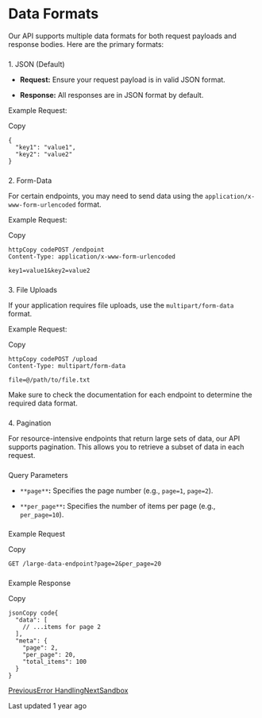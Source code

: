 # Data Formats

Our API supports multiple data formats for both request payloads and response bodies. Here are the primary formats:

### 

[](#id-1.-json-default)

1\. JSON (Default)

*   **Request:** Ensure your request payload is in valid JSON format.
    
*   **Response:** All responses are in JSON format by default.
    

Example Request:

Copy

```
{
  "key1": "value1",
  "key2": "value2"
}
```

### 

[](#id-2.-form-data)

2\. Form-Data

For certain endpoints, you may need to send data using the `application/x-www-form-urlencoded` format.

Example Request:

Copy

```
httpCopy codePOST /endpoint
Content-Type: application/x-www-form-urlencoded

key1=value1&key2=value2
```

### 

[](#id-3.-file-uploads)

3\. File Uploads

If your application requires file uploads, use the `multipart/form-data` format.

Example Request:

Copy

```
httpCopy codePOST /upload
Content-Type: multipart/form-data

file=@/path/to/file.txt
```

Make sure to check the documentation for each endpoint to determine the required data format.

### 

[](#id-4.-pagination)

4\. Pagination

For resource-intensive endpoints that return large sets of data, our API supports pagination. This allows you to retrieve a subset of data in each request.

### 

[](#query-parameters)

Query Parameters

*   `**page**`**:** Specifies the page number (e.g., `page=1`, `page=2`).
    
*   `**per_page**`**:** Specifies the number of items per page (e.g., `per_page=10`).
    

### 

[](#example-request)

Example Request

Copy

```
GET /large-data-endpoint?page=2&per_page=20
```

### 

[](#example-response)

Example Response

Copy

```
jsonCopy code{
  "data": [
    // ...items for page 2
  ],
  "meta": {
    "page": 2,
    "per_page": 20,
    "total_items": 100
  }
}
```

[PreviousError Handling](/reference/api-reference/error-handling)[NextSandbox](/reference/sandbox)

Last updated 1 year ago